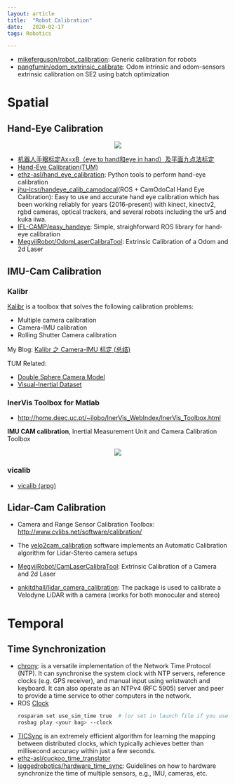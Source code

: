```yaml
---
layout: article
title:  "Robot Calibration"
date:   2020-02-17
tags: Robotics

---
```


* [mikeferguson/robot_calibration](https://github.com/mikeferguson/robot_calibration): Generic calibration for robots
* [pangfumin/odom_extrinsic_calibrate](https://github.com/pangfumin/odom_extrinsic_calibrate): Odom intrinsic and odom-sensors extrinsic calibration on SE2 using batch optimization

# Spatial

## Hand-Eye Calibration

<p align="center">
  <img src="../images/robot/robot_calib.jpg"/>
</p>

* [机器人手眼标定Ax=xB（eye to hand和eye in hand）及平面九点法标定](https://blog.csdn.net/yaked/article/details/77161160)
* [Hand-Eye Calibration(TUM)](http://campar.in.tum.de/Chair/HandEyeCalibration)
* [ethz-asl/hand_eye_calibration](https://github.com/ethz-asl/hand_eye_calibration):
Python tools to perform hand-eye calibration
* [jhu-lcsr/handeye_calib_camodocal](https://github.com/jhu-lcsr/handeye_calib_camodocal)(ROS + CamOdoCal Hand Eye Calibration): Easy to use and accurate hand eye calibration which has been working reliably for years (2016-present) with kinect, kinectv2, rgbd cameras, optical trackers, and several robots including the ur5 and kuka iiwa.
* [IFL-CAMP/easy_handeye](https://github.com/IFL-CAMP/easy_handeye): Simple, straighforward ROS library for hand-eye calibration
* [MegviiRobot/OdomLaserCalibraTool](https://github.com/MegviiRobot/OdomLaserCalibraTool): Extrinsic Calibration of a Odom and 2d Laser


## IMU-Cam Calibration

### Kalibr

[Kalibr](https://github.com/ethz-asl/kalibr) is a toolbox that solves the following calibration problems:  

* Multiple camera calibration
* Camera-IMU calibration
* Rolling Shutter Camera calibration

My Blog: [Kalibr 之 Camera-IMU 标定 (总结)](https://blog.csdn.net/u011178262/article/details/83316968)

TUM Related:

* [Double Sphere Camera Model](https://vision.in.tum.de/research/vslam/double-sphere)
* [Visual-Inertial Dataset](https://vision.in.tum.de/data/datasets/visual-inertial-dataset)

### InerVis Toolbox for Matlab

* http://home.deec.uc.pt/~jlobo/InerVis_WebIndex/InerVis_Toolbox.html

**IMU CAM calibration**, Inertial Measurement Unit and Camera Calibration Toolbox

<p align="center">
  <img src="http://home.deec.uc.pt/~jlobo/InerVis_WebIndex/imu_cam_menu.gif">
</p>

### vicalib

* [vicalib (arpg)](https://github.com/arpg/vicalib)

## Lidar-Cam Calibration

* Camera and Range Sensor Calibration Toolbox: http://www.cvlibs.net/software/calibration/

* The [velo2cam_calibration](https://github.com/beltransen/velo2cam_calibration) software implements an Automatic Calibration algorithm for Lidar-Stereo camera setups

* [MegviiRobot/CamLaserCalibraTool](https://github.com/MegviiRobot/CamLaserCalibraTool): Extrinsic Calibration of a Camera and 2d Laser

* [ankitdhall/lidar_camera_calibration](https://github.com/ankitdhall/lidar_camera_calibration): The package is used to calibrate a Velodyne LiDAR with a camera (works for both monocular and stereo)


# Temporal

## Time Synchronization

* [chrony](https://chrony.tuxfamily.org/): is a versatile implementation of the Network Time Protocol (NTP). It can synchronise the system clock with NTP servers, reference clocks (e.g. GPS receiver), and manual input using wristwatch and keyboard. It can also operate as an NTPv4 (RFC 5905) server and peer to provide a time service to other computers in the network.  
* ROS [Clock](http://wiki.ros.org/Clock)
  ```bash
  rosparam set use_sim_time true  # (or set in launch file if you use one)
  rosbag play <your bag> --clock
  ```
* [TICSync](https://ori.ox.ac.uk/ticsync/) is an extremely efficient algorithm for learning the mapping between distributed clocks, which typically achieves better than millisecond accuracy within just a few seconds.
* [ethz-asl/cuckoo_time_translator](https://github.com/ethz-asl/cuckoo_time_translator)
* [leggedrobotics/hardware_time_sync](https://github.com/leggedrobotics/hardware_time_sync): Guidelines on how to hardware synchronize the time of multiple sensors, e.g., IMU, cameras, etc.
